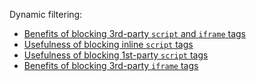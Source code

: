 Dynamic filtering:

- [Benefits of blocking 3rd-party `script` and `iframe` tags](./Dynamic-filtering:-Benefits-of-blocking-3rd-party-script-and-iframe-tags)
- [Usefulness of blocking inline `script` tags](./Dynamic-filtering%3A-Usefulness-of-blocking-inline-script-tags)
- [Usefulness of blocking 1st-party `script` tags](./Dynamic-filtering:-Usefulness-of-blocking-1st-party-script-tags)
- [Benefits of blocking 3rd-party `iframe` tags](./Dynamic-filtering%3A-Benefits-of-blocking-3rd-party-iframe-tags)
